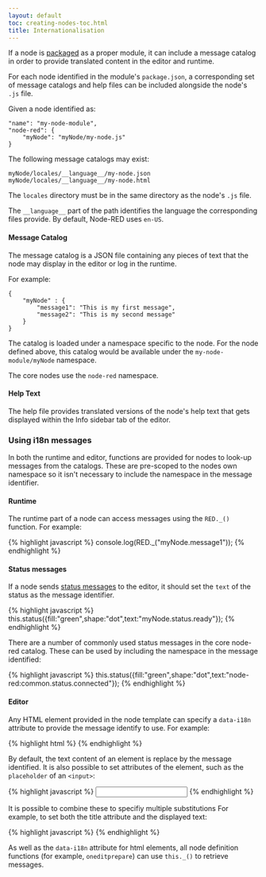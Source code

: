 ```yaml
---
layout: default
toc: creating-nodes-toc.html
title: Internationalisation
---
```


If a node is [packaged](packaging) as a proper module, it can include a message
catalog in order to provide translated content in the editor and runtime.

For each node identified in the module's `package.json`, a corresponding set of
message catalogs and help files can be included alongside the node's `.js` file.

Given a node identified as:

    "name": "my-node-module",
    "node-red": {
        "myNode": "myNode/my-node.js"
    }

The following message catalogs may exist:

    myNode/locales/__language__/my-node.json
    myNode/locales/__language__/my-node.html

The `locales` directory must be in the same directory as the node's `.js` file.

The `__language__` part of the path identifies the language the corresponding files
provide. By default, Node-RED uses `en-US`.

#### Message Catalog

The message catalog is a JSON file containing any pieces of text that the node
may display in the editor or log in the runtime.

For example:

    {
        "myNode" : {
            "message1": "This is my first message",
            "message2": "This is my second message"
        }
    }

The catalog is loaded under a namespace specific to the node. For the node defined
above, this catalog would be available under the `my-node-module/myNode` namespace.

The core nodes use the `node-red` namespace.

#### Help Text

The help file provides translated versions of the node's help text that gets
displayed within the Info sidebar tab of the editor.

### Using i18n messages

In both the runtime and editor, functions are provided for nodes to look-up messages
from the catalogs. These are pre-scoped to the nodes own namespace so it isn't
necessary to include the namespace in the message identifier.

#### Runtime

The runtime part of a node can access messages using the `RED._()` function. For
example:

{% highlight javascript %}
console.log(RED._("myNode.message1"));
{% endhighlight %}

#### Status messages

If a node sends [status messages](status) to the editor, it should set the
`text` of the status as the message identifier.

{% highlight javascript %}
this.status({fill:"green",shape:"dot",text:"myNode.status.ready"});
{% endhighlight %}

There are a number of commonly used status messages in the core node-red catalog.
These can be used by including the namespace in the message identified:

{% highlight javascript %}
this.status({fill:"green",shape:"dot",text:"node-red:common.status.connected"});
{% endhighlight %}

#### Editor

Any HTML element provided in the node template can specify a `data-i18n` attribute
to provide the message identify to use. For example:

{% highlight html %}
<span data-i18n="myNode.label.foo"></span>
{% endhighlight %}

By default, the text content of an element is replace by the message identified.
It is also possible to set attributes of the element, such as the `placeholder`
of an `<input>`:

{% highlight javascript %}
<input type="text" data-i18n="[placeholder]myNode.placeholder.foo">
{% endhighlight %}

It is possible to combine these to specifiy multiple substitutions For example,
to set both the title attribute and the displayed text:

{% highlight javascript %}
<a href="#" data-i18n="[title]myNode.label.linkTitle;myNode.label.linkText"></a>
{% endhighlight %}

As well as the `data-i18n` attribute for html elements, all node definition
functions (for example, `oneditprepare`) can use `this._()` to retrieve messages.
